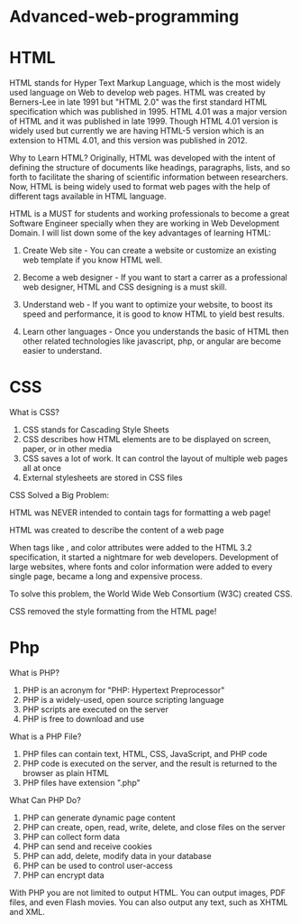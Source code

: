 # Advanced-web-programming

# HTML

HTML stands for Hyper Text Markup Language, which is the most widely used language on Web to develop web pages. HTML was created by Berners-Lee in late 1991 but "HTML 2.0" was the first standard HTML specification which was published in 1995. HTML 4.01 was a major version of HTML and it was published in late 1999. Though HTML 4.01 version is widely used but currently we are having HTML-5 version which is an extension to HTML 4.01, and this version was published in 2012.

Why to Learn HTML?
Originally, HTML was developed with the intent of defining the structure of documents like headings, paragraphs, lists, and so forth to facilitate the sharing of scientific information between researchers. Now, HTML is being widely used to format web pages with the help of different tags available in HTML language.

HTML is a MUST for students and working professionals to become a great Software Engineer specially when they are working in Web Development Domain. I will list down some of the key advantages of learning HTML:

1. Create Web site - You can create a website or customize an existing web template if you know HTML well.

2. Become a web designer - If you want to start a carrer as a professional web designer, HTML and CSS designing is a must skill.

3. Understand web - If you want to optimize your website, to boost its speed and performance, it is good to know HTML to yield best results.

4. Learn other languages - Once you understands the basic of HTML then other related technologies like javascript, php, or angular are become easier to understand.

# CSS

What is CSS?

1. CSS stands for Cascading Style Sheets
2. CSS describes how HTML elements are to be displayed on screen, paper, or in other media
3. CSS saves a lot of work. It can control the layout of multiple web pages all at once
4. External stylesheets are stored in CSS files

CSS Solved a Big Problem:

HTML was NEVER intended to contain tags for formatting a web page!

HTML was created to describe the content of a web page

When tags like <font>, and color attributes were added to the HTML 3.2 specification, it started a nightmare for web developers. Development of large websites, where fonts and color information were added to every single page, became a long and expensive process.

To solve this problem, the World Wide Web Consortium (W3C) created CSS.

CSS removed the style formatting from the HTML page!

# Php

What is PHP?

1. PHP is an acronym for "PHP: Hypertext Preprocessor"
2. PHP is a widely-used, open source scripting language
3. PHP scripts are executed on the server
4. PHP is free to download and use

What is a PHP File?

1. PHP files can contain text, HTML, CSS, JavaScript, and PHP code
2. PHP code is executed on the server, and the result is returned to the browser as plain HTML
3. PHP files have extension ".php"

What Can PHP Do?

1. PHP can generate dynamic page content
2. PHP can create, open, read, write, delete, and close files on the server
3. PHP can collect form data
4. PHP can send and receive cookies
5. PHP can add, delete, modify data in your database
6. PHP can be used to control user-access
7. PHP can encrypt data

With PHP you are not limited to output HTML. You can output images, PDF files, and even Flash movies. You can also output any text, such as XHTML and XML.
